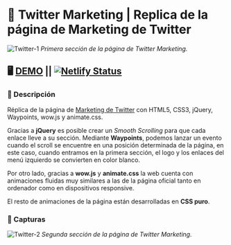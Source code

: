 # 🧠 Twitter Marketing | Replica de la página de Marketing de Twitter

![Twitter-1](https://user-images.githubusercontent.com/61853278/78056535-9b34e100-7385-11ea-90a6-5ab5b8b1b929.jpg)
*Primera sección de la página de Twitter Marketing.*


## 🖥 [DEMO](https://twitter-marketing.netlify.com) || [![Netlify Status](https://api.netlify.com/api/v1/badges/7cefbf1e-7879-43c4-90c8-1922e6abaf8a/deploy-status)](https://app.netlify.com/sites/twitter-marketing/deploys)

### 📖 Descripción 

Réplica de la página de [Marketing de Twitter](https://marketing.twitter.com/na/en/culture-and-conversations#/) con HTML5, CSS3, jQuery, Waypoints, wow.js y animate.css.

Gracias a **jQuery** es posible crear un *Smooth Scrolling* para que cada enlace lleve a su sección. Mediante **Waypoints**, podemos lanzar un evento cuando el scroll se encuentre en una posición determinada de la página, en este caso, cuando entramos en la primera sección, el logo y los enlaces del menú izquierdo se convierten en color blanco.

Por otro lado, gracias a **wow.js** y **animate.css** la web cuenta con animaciones fluidas muy similares a las de la página oficial tanto en ordenador como en dispositivos responsive.

El resto de animaciones de la página están desarrolladas en **CSS puro**.

### 📸 Capturas

![Twitter-2](https://user-images.githubusercontent.com/61853278/78056539-9c660e00-7385-11ea-93f6-d8c3f420f90f.jpg)
*Segunda sección de la página de Twitter Marketing.*
